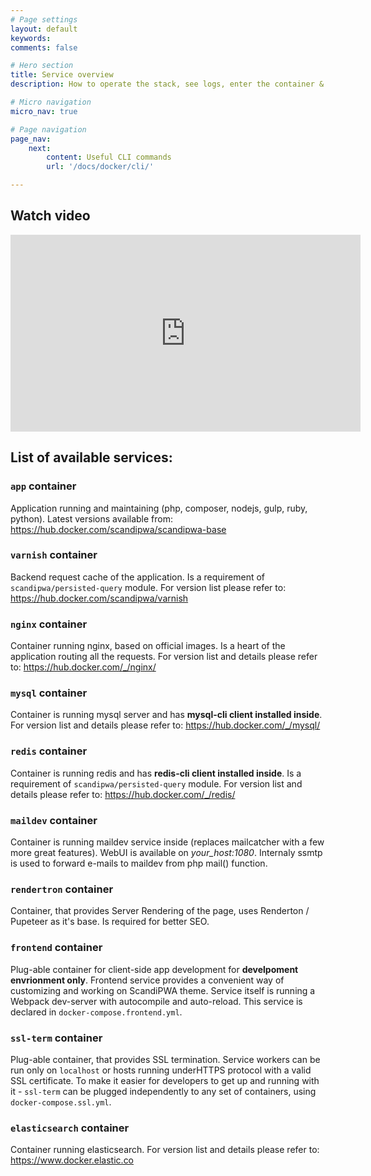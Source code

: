 ```yaml
---
# Page settings
layout: default
keywords:
comments: false

# Hero section
title: Service overview
description: How to operate the stack, see logs, enter the container & more!

# Micro navigation
micro_nav: true

# Page navigation
page_nav:
    next:
        content: Useful CLI commands
        url: '/docs/docker/cli/'

---
```


## Watch video

<div class="video">
    <iframe width="560" height="315" src="https://www.youtube.com/embed/-RWQB4US4tg" frameborder="0" allow="accelerometer; autoplay; encrypted-media; gyroscope; picture-in-picture" allowfullscreen></iframe>
</div>

## List of available services:

### `app` container

Application running and maintaining (php, composer, nodejs, gulp, ruby, python). Latest versions available from: <https://hub.docker.com/scandipwa/scandipwa-base>

### `varnish` container

Backend request cache of the application. Is a requirement of `scandipwa/persisted-query` module. For version list please refer to: <https://hub.docker.com/scandipwa/varnish>

### `nginx` container

Container running nginx, based on official images. Is a heart of the application routing all the requests. For version list and details please refer to: <https://hub.docker.com/_/nginx/>

### `mysql` container

Container is running mysql server and has **mysql-cli client installed inside**. For version list and details please refer to: <https://hub.docker.com/_/mysql/>

### `redis` container

Container is running redis and has **redis-cli client installed inside**. Is a requirement of `scandipwa/persisted-query` module. For version list and details please refer to: <https://hub.docker.com/_/redis/>

### `maildev` container

Container is running maildev service inside (replaces mailcatcher with a few more great features). WebUI is available on _your_host:1080_. Internaly ssmtp is used to forward e-mails to maildev from php mail() function.

### `rendertron` container

Container, that provides Server Rendering of the page, uses Renderton / Pupeteer as it's base. Is required for better SEO.

### `frontend` container

Plug-able container for client-side app development for **develpoment envrionment only**. Frontend service provides a convenient way of customizing and working on ScandiPWA theme. Service itself is running a Webpack dev-server with autocompile and auto-reload. This service is declared in `docker-compose.frontend.yml`.

### `ssl-term` container

Plug-able container, that provides SSL termination. Service workers can be run only on `localhost` or hosts running underHTTPS protocol with a valid SSL certificate. To make it easier for developers to get up and running with it - `ssl-term` can be plugged independently to any set of containers, using `docker-compose.ssl.yml`.

### `elasticsearch` container

Container running elasticsearch. For version list and details please refer to: <https://www.docker.elastic.co>
